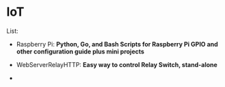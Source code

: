 # IoT 

List: 

- Raspberry Pi: **Python, Go, and Bash Scripts for Raspberry Pi GPIO and other configuration guide plus mini projects**

- WebServerRelayHTTP: **Easy way to control Relay Switch, stand-alone**

- 
